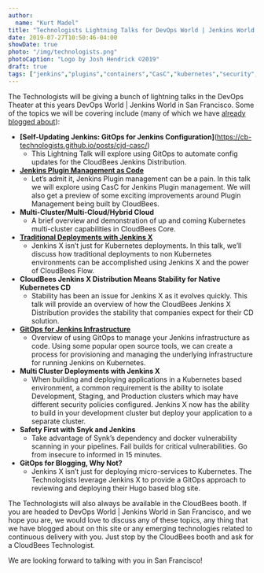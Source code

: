 ```yaml
---
author:
  name: "Kurt Madel"
title: "Technologists Lightning Talks for DevOps World | Jenkins World 2019 San Francisco"
date: 2019-07-27T10:50:46-04:00
showDate: true
photo: "/img/technologists.png"
photoCaption: "Logo by Josh Hendrick ©2019"
draft: true
tags: ["jenkins","plugins","containers","CasC","kubernetes","security","GitOps","multi-cluster","jenkins-x","synk"]
---
```

The Technologists will be giving a bunch of lightning talks in the DevOps Theater at this years DevOps World | Jenkins World in San Francisco. Some of the topics we will be covering include (many of which we have [already blogged about](https://cb-technologists.github.io/posts/)):

- **[Self-Updating Jenkins: GitOps for Jenkins Configuration]**(https://cb-technologists.github.io/posts/cjd-casc/)
  - This Lightning Talk will explore using GitOps to automate config updates for the CloudBees Jenkins Distribution.
- [**Jenkins Plugin Management as Code**](https://cb-technologists.github.io/posts/jenkins-plugins-good-bad-ugly/)
  -  Let’s admit it, Jenkins Plugin management can be a pain. In this talk we will explore using CasC for Jenkins Plugin management. We will also get a preview of some exciting improvements around Plugin Management being built by CloudBees.
- **Multi-Cluster/Multi-Cloud/Hybrid Cloud**
  - A brief overview and demonstration of up and coming Kubernetes multi-cluster capabilities in CloudBees Core.
- [**Traditional Deployments with Jenkins X**](https://cb-technologists.github.io/posts/jenkins-x-flow-integration/)
  - Jenkins X isn’t just for Kubernetes deployments. In this talk, we’ll discuss how traditional deployments to non Kubernetes environments can be accomplished using Jenkins X and the power of CloudBees Flow.
- **CloudBees Jenkins X Distribution Means Stability for Native Kubernetes CD**
  - Stability has been an issue for Jenkins X as it evolves quickly. This talk will provide an overview of how the CloudBees Jenkins X Distribution provides the stability that companies expect for their CD solution.
- [**GitOps for Jenkins Infrastructure**](https://cb-technologists.github.io/posts/gitops-series-part-1/)
  - Overview of using GitOps to manage your Jenkins infrastructure as code. Using some popular open source tools, we can create a process for provisioning and managing the underlying infrastructure for running Jenkins on Kubernetes.
- **Multi Cluster Deployments with Jenkins X**
  - When building and deploying applications in a Kubernetes based environment, a common requirement is the ability to isolate Development, Staging, and Production clusters which may have different security policies configured.  Jenkins X now has the ability to build in your development cluster but deploy your application to a separate cluster.
- **Safety First with Snyk and Jenkins**
  - Take advantage of Synk’s dependency and docker vulnerability scanning in your pipelines. Fail builds for critical vulnerabilities. Go from insecure to informed in 15 minutes. 
- **GitOps for Blogging, Why Not?**
  - Jenkins X isn’t just for deploying micro-services to Kubernetes. The Technologists leverage Jenkins X to provide a GitOps approach to reviewing and deploying their Hugo based blog site.

The Technologists will also always be available in the CloudBees booth. If you are headed to DevOps World | Jenkins World in San Francisco, and we hope you are, we would love to discuss any of these topics, any thing that we have blogged about on this site or any emerging technologies related to continuous delivery with you. Just stop by the CloudBees booth and ask for a CloudBees Technologist.

We are looking forward to talking with you in San Francisco!